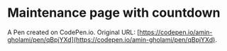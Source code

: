 # Maintenance page with countdown

A Pen created on CodePen.io. Original URL: [https://codepen.io/amin-gholami/pen/qBpjYXd](https://codepen.io/amin-gholami/pen/qBpjYXd).

